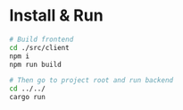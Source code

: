 # Install & Run

```sh
# Build frontend
cd ./src/client
npm i
npm run build

# Then go to project root and run backend
cd ../../
cargo run
```
